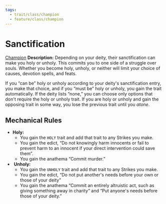 ```yaml
---
tags:
  - trait/class/champion
  - feature/class/champion
---
```

# Sanctification

[Champion](Champion.md "Class Trait")
**Description:** Depending on your deity, their sanctification can make you holy or unholy. This commits you to one side of a struggle over souls. Whether you become holy, unholy, or neither will limit your choice of causes, devotion spells, and feats.  

If you “can be” holy or unholy according to your deity's sanctification entry, you make that choice, and if you “must be” holy or unholy, you gain the trait automatically.
If the deity lists “none,” you can choose only options that don't require the holy or unholy trait. If you are holy or unholy and gain the opposing trait in some way, you lose the previous trait until you _atone_.  

## Mechanical Rules

- **Holy:** 
	- You gain the `HOLY` trait and add that trait to any Strikes you make. 
	- You gain the edict, “Do not knowingly harm innocents or fail to prevent harm to an innocent if your direct intervention could save them”.
	- You gain the anathema “Commit murder.” 
-  **Unholy:**
	- You gain the `UNHOLY` trait and add that trait to any Strikes you make. 
	- You gain the edict, “Do not put another's needs before your own or those of your deity”
	- You gain the anathema “Commit an entirely altruistic act, such as giving something away in charity” and “Put anyone's needs before those of your deity.” 